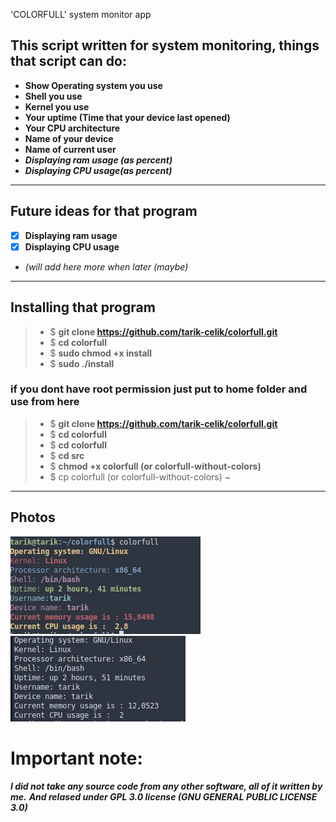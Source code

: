  'COLORFULL' system monitor app
## **This script written for system monitoring, things that script can do:**
- **Show Operating system you use**
- **Shell you use**
- **Kernel you use**
- **Your uptime (Time that your device last opened)**
- **Your CPU architecture**
- **Name of your device**
- **Name of current user**
- ***Displaying ram usage (as percent)***
- ***Displaying CPU usage(as percent)***
****
## **Future ideas for that program**
* [x] **Displaying ram usage**
* [x] **Displaying CPU usage**
* **(will add here more when later (maybe*)*
****
## **Installing that program**
>* $ **git clone https://github.com/tarik-celik/colorfull.git**
>* $ **cd colorfull**
>* $ **sudo chmod +x install**
>* $ **sudo ./install**
### if you dont have root permission just put to home folder and use from here
>* $ **git clone https://github.com/tarik-celik/colorfull.git**
>* $ **cd colorfull**
>* $ **cd colorfull**
>* $ **cd src**
>* $ **chmod +x colorfull (or colorfull-without-colors)**
>* $ cp colorfull (or colorfull-without-colors) ~
****
## **Photos**
![alt text](https://github.com/tarik-celik/colorfull/blob/main/screen-shot1.png)
![alt text](https://github.com/tarik-celik/colorfull/blob/main/screen-shot2.png)

# Important note:
***I did not take any source code from any other software, all of it written by me.***
***And relased under GPL 3.0 license (GNU GENERAL PUBLIC LICENSE 3.0)***
